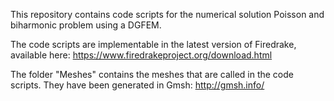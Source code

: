 
This repository contains code scripts for the numerical solution Poisson and biharmonic problem using a DGFEM.

The code scripts are implementable in the latest version of Firedrake, available here: https://www.firedrakeproject.org/download.html

The folder "Meshes" contains the meshes that are called in the code scripts. They have been generated in Gmsh: http://gmsh.info/
